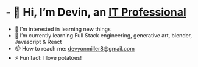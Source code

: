 # - 👋 Hi, I’m Devin, an [IT Professional](https://www.google.com)
- 👀 I’m interested in learning new things 
- 🌱 I’m currently learning Full Stack engineering, generative art, blender, Javascript & React
- 📫 How to reach me: devyonmiller8@gmail.com
- ⚡ Fun fact: I love potatoes!

<!---
Jadm1992/Jadm1992 is a ✨ special ✨ repository because its `README.md` (this file) appears on your GitHub profile.
You can click the Preview link to take a look at your changes.
--->
